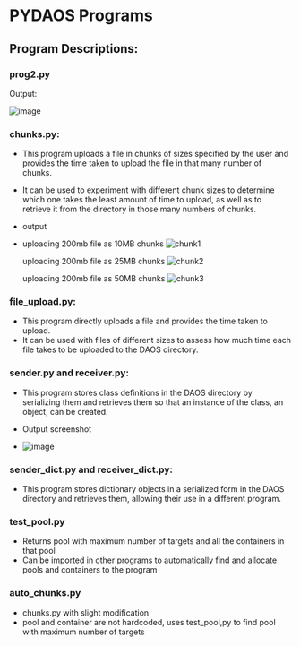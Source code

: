 # PYDAOS Programs

## Program Descriptions:

### prog2.py
Output:


![image](https://github.com/HPE-MSRIT-CSE-2024/PYDAOS-Programs/assets/164491690/13d70962-d687-47f1-9d10-828d55dbf3d3)


### chunks.py:
- This program uploads a file in chunks of sizes specified by the user and provides the time taken to upload the file in that many number of chunks. 
- It can be used to experiment with different chunk sizes to determine which one takes the least amount of time to upload, as well as to retrieve it from the directory in those many numbers of chunks.
- output
- uploading 200mb file as 10MB chunks
  ![chunk1](https://github.com/HPE-MSRIT-CSE-2024/PYDAOS-Programs/assets/164491690/2c0a638a-d365-4c29-b406-364257fcd6b8)

  uploading 200mb file as 25MB chunks
  ![chunk2](https://github.com/HPE-MSRIT-CSE-2024/PYDAOS-Programs/assets/164491690/81d7925c-3c6b-41d0-8a37-157201d670f7)

  uploading 200mb file as 50MB chunks
  ![chunk3](https://github.com/HPE-MSRIT-CSE-2024/PYDAOS-Programs/assets/164491690/8765ec27-409f-4586-8e1d-869df7a0eb3d)

  



### file_upload.py:
- This program directly uploads a file and provides the time taken to upload. 
- It can be used with files of different sizes to assess how much time each file takes to be uploaded to the DAOS directory.

### sender.py and receiver.py:
- This program stores class definitions in the DAOS directory by serializing them and retrieves them so that an instance of the class, an object, can be created.

- Output screenshot
- 
  ![image](https://github.com/HPE-MSRIT-CSE-2024/PYDAOS-Programs/assets/164491690/5e8dae4f-4be0-4648-a596-2d64b5337699)


### sender_dict.py and receiver_dict.py:
- This program stores dictionary objects in a serialized form in the DAOS directory and retrieves them, allowing their use in a different program.


### test_pool.py
- Returns pool with maximum number of targets and all the containers in that pool
- Can be imported in other programs to automatically find and allocate pools and containers to the program

### auto_chunks.py
- chunks.py with slight modification
- pool and container are not hardcoded, uses test_pool,py to find pool with maximum number of targets


